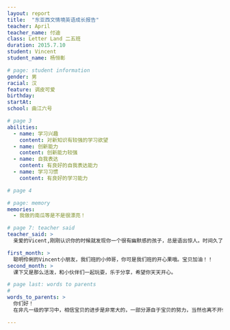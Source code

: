 ```yaml
---
layout: report
title:  "东亚西文情境英语成长报告"
teacher: April
teacher_name: 付迪
class: Letter Land 二五班
duration: 2015.7.10
student: Vincent
student_name: 杨恒彰

# page: student information
gender: 男
racial: 汉
feature: 调皮可爱
birthday:
startAt:
school: 曲江六号

# page 3
abilities:
  - name: 学习兴趣
    content: 对新知识有较强的学习欲望
  - name: 创新能力
    content: 创新能力较强
  - name: 自我表达
    content: 有良好的自我表达能力
  - name: 学习习惯
    content: 有良好的学习能力

# page 4

# page: memory
memories:
  - 我做的南瓜等是不是很漂亮！

# page 7: teacher said
teacher_said: >
  亲爱的Vicent,刚刚认识你的时候就发现你一个很有幽默感的孩子，总是语出惊人。时间久了，发现你还是一个特别爱分享的宝贝，乐于助人，还会帮老师维持纪律，心里很感动。还有宝贝的作业做的非常棒。

first_month: >
  聪明伶俐的Vincent小朋友，我们班的小帅哥，你可是我们班的开心果哦。宝贝加油！！
second_month: >
  课下又是那么活泼，和小伙伴们一起玩耍，乐于分享，希望你天天开心。

# page last: words to parents
#
words_to_parents: >
  你们好！
  在非凡一级的学习中，相信宝贝的进步是非常大的，一部分源自于宝贝的努力，当然也离不开你们的悉心指导，积极配合。为了宝贝能在下一期的学习中，取得更大的进步，希望宝贝在学习的过程中，你们能够多多提高宝贝的注意力，多听，多练习。遇到不会的问题可以跟我联系哦！

---
```

